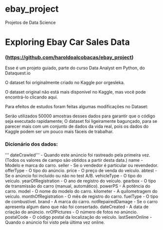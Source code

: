 # ebay_project
Projetos de Data Science

# Exploring Ebay Car Sales Data
### (https://github.com/haroldoalcobacas/ebay_project)
Esse é um projeto guiado, parte do curso Data Analyst em Python, do Dataquest.io

O dataset foi originalmente criado no Kaggle por orgesleka.

O dataset original não está mais disponível no Kaggle, mas você pode encontrá-lo clicando aqui.

Para efeitos de estudos foram feitas algumas modificações no Dataset:

Serão utilizados 50000 amostras desses dados para garantir que o código seja executado rapidamente;
O dataset foi ligeiramente bagunçado, para se parecer mais com um conjunto de dados da vida real, pois os dados do Kaggle podem ser um pouco mais fáceis de trabalhar.

### Dicionário dos dados:
''' dateCrawled''' - Quando este anúncio foi rastreado pela primeira vez. (Todos os valores de campo são obtidos a partir desta data.)
name - Modelo e marca do carro.
seller - Se o vendedor é particular ou revendedor.
offerType - O tipo do anúncio.
price - O preço de venda do veículo.
abtest - Se o anúncio foi incluído ou não no test A/B.
vehicleType - O tipo do veículo.
yearOfRegistration - O ano de registro do veículo.
gearbox - O tipo de transmissão do carro (manual, automático).
powerPS - A potência do carro.
model - O nome do modelo do carro.
kilometer - A quilometragem do veículo.
monthOfRegistration - O mês de registro do carro.
fuelType - O tipo de combustível.
brand - A marca do carro.
notRepairedDamage - Se o carro apresenta algum dano que não foi consertado.
dateCreated - A data de criação do anúncio.
nrOfPictures - O número de fotos no anúncio.
postalCode - O código postal da localização do veículo.
lastSeenOnline - Quando o anúncio foi visto pela última vez online.

